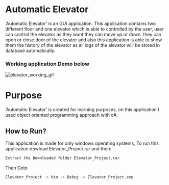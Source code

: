 # Automatic Elevator

‘Automatic Elevator’ is an GUI application. This application contains two different floor and one elevator
which is able to controlled by the user, user can control the elevator as they want they can move up or down, they can
open or close door of the elevator and also this application is able to show them the history of the elevator as all logs of the elevator will be stored in database automatically.

### Working application Demo below

![elevator_working_gif](https://user-images.githubusercontent.com/51494088/75501920-36bee480-59c9-11ea-9ae2-7ed7ccdc9073.gif)


# Purpose

‘Automatic Elevator’ is created for learning purposes, on this application I used object oriented programming approach with c#. 

## How to Run?

This application is made for only windows operating systems, To run this application dowload Elevator_Project.rar and then:

```bash
Extract the Downloaded folder Elevator_Project.rar
```
Then Goto
```bash
Elevator_Project -> bin -> Debug -> Elevator_Project.exe
```
